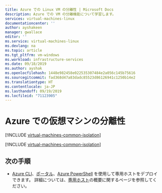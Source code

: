 ```yaml
---
title: Azure での Linux VM の分離性 | Microsoft Docs
description: Azure での VM の分離機能について学習します。
services: virtual-machines-linux
documentationcenter: ''
author: ayshakeen
manager: gwallace
editor: ''
ms.service: virtual-machines-linux
ms.devlang: na
ms.topic: article
ms.tgt_pltfrm: vm-windows
ms.workload: infrastructure-services
ms.date: 09/18/2019
ms.author: ayshak
ms.openlocfilehash: 1448e982458e022535307484e2a056c145b75616
ms.sourcegitcommit: fad368d47a83dadc85523d86126941c1250b14e2
ms.translationtype: HT
ms.contentlocale: ja-JP
ms.lasthandoff: 09/19/2019
ms.locfileid: "71123905"
---
```

# <a name="virtual-machine-isolation-in-azure"></a>Azure での仮想マシンの分離性

[!INCLUDE [virtual-machines-common-isolation](../../../includes/virtual-machines-common-isolation.md)]

[!INCLUDE [virtual-machines-common-isolation](../../../includes/virtual-machines-common-isolation-migration.md)]

## <a name="next-steps"></a>次の手順

- [Azure CLI](dedicated-hosts-cli.md)、[ポータル](dedicated-hosts-portal.md)、[Azure PowerShell](../windows/dedicated-hosts-powershell.md) を使用して専用ホストをデプロイできます。 詳細については、[専用ホスト](dedicated-hosts.md)の概要に関するページを参照してください。